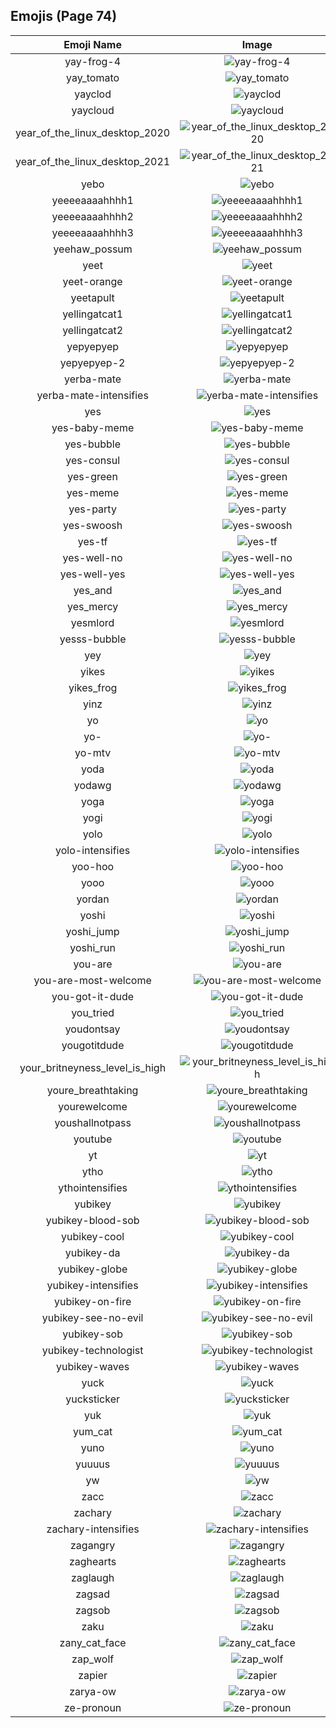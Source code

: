 
  ## Emojis (Page 74)
  |Emoji Name|Image|
  | :-: | :-: |
  |yay-frog-4| ![yay-frog-4](/output/yay-frog-4.gif)|
  |yay_tomato| ![yay_tomato](/output/yay_tomato.gif)|
  |yayclod| ![yayclod](/output/yayclod.png)|
  |yaycloud| ![yaycloud](/output/yaycloud.png)|
  |year_of_the_linux_desktop_2020| ![year_of_the_linux_desktop_2020](/output/year_of_the_linux_desktop_2020.png)|
  |year_of_the_linux_desktop_2021| ![year_of_the_linux_desktop_2021](/output/year_of_the_linux_desktop_2021.png)|
  |yebo| ![yebo](/output/yebo.png)|
  |yeeeeaaaahhhh1| ![yeeeeaaaahhhh1](/output/yeeeeaaaahhhh1.png)|
  |yeeeeaaaahhhh2| ![yeeeeaaaahhhh2](/output/yeeeeaaaahhhh2.png)|
  |yeeeeaaaahhhh3| ![yeeeeaaaahhhh3](/output/yeeeeaaaahhhh3.png)|
  |yeehaw_possum| ![yeehaw_possum](/output/yeehaw_possum.png)|
  |yeet| ![yeet](/output/yeet.png)|
  |yeet-orange| ![yeet-orange](/output/yeet-orange.png)|
  |yeetapult| ![yeetapult](/output/yeetapult.gif)|
  |yellingatcat1| ![yellingatcat1](/output/yellingatcat1.png)|
  |yellingatcat2| ![yellingatcat2](/output/yellingatcat2.png)|
  |yepyepyep| ![yepyepyep](/output/yepyepyep)|
  |yepyepyep-2| ![yepyepyep-2](/output/yepyepyep-2)|
  |yerba-mate| ![yerba-mate](/output/yerba-mate.png)|
  |yerba-mate-intensifies| ![yerba-mate-intensifies](/output/yerba-mate-intensifies.gif)|
  |yes| ![yes](/output/yes.png)|
  |yes-baby-meme| ![yes-baby-meme](/output/yes-baby-meme.jpg)|
  |yes-bubble| ![yes-bubble](/output/yes-bubble.gif)|
  |yes-consul| ![yes-consul](/output/yes-consul.png)|
  |yes-green| ![yes-green](/output/yes-green.png)|
  |yes-meme| ![yes-meme](/output/yes-meme.jpg)|
  |yes-party| ![yes-party](/output/yes-party.gif)|
  |yes-swoosh| ![yes-swoosh](/output/yes-swoosh.png)|
  |yes-tf| ![yes-tf](/output/yes-tf.png)|
  |yes-well-no| ![yes-well-no](/output/yes-well-no.png)|
  |yes-well-yes| ![yes-well-yes](/output/yes-well-yes.png)|
  |yes_and| ![yes_and](/output/yes_and.png)|
  |yes_mercy| ![yes_mercy](/output/yes_mercy.gif)|
  |yesmlord| ![yesmlord](/output/yesmlord)|
  |yesss-bubble| ![yesss-bubble](/output/yesss-bubble.gif)|
  |yey| ![yey](/output/yey.png)|
  |yikes| ![yikes](/output/yikes.gif)|
  |yikes_frog| ![yikes_frog](/output/yikes_frog.png)|
  |yinz| ![yinz](/output/yinz.png)|
  |yo| ![yo](/output/yo.png)|
  |yo-| ![yo-](/output/yo-.jpg)|
  |yo-mtv| ![yo-mtv](/output/yo-mtv.jpg)|
  |yoda| ![yoda](/output/yoda.gif)|
  |yodawg| ![yodawg](/output/yodawg.jpg)|
  |yoga| ![yoga](/output/yoga.gif)|
  |yogi| ![yogi](/output/yogi.png)|
  |yolo| ![yolo](/output/yolo.png)|
  |yolo-intensifies| ![yolo-intensifies](/output/yolo-intensifies.gif)|
  |yoo-hoo| ![yoo-hoo](/output/yoo-hoo.png)|
  |yooo| ![yooo](/output/yooo.jpg)|
  |yordan| ![yordan](/output/yordan.jpg)|
  |yoshi| ![yoshi](/output/yoshi.gif)|
  |yoshi_jump| ![yoshi_jump](/output/yoshi_jump.gif)|
  |yoshi_run| ![yoshi_run](/output/yoshi_run.gif)|
  |you-are| ![you-are](/output/you-are.png)|
  |you-are-most-welcome| ![you-are-most-welcome](/output/you-are-most-welcome.png)|
  |you-got-it-dude| ![you-got-it-dude](/output/you-got-it-dude.png)|
  |you_tried| ![you_tried](/output/you_tried.png)|
  |youdontsay| ![youdontsay](/output/youdontsay.png)|
  |yougotitdude| ![yougotitdude](/output/yougotitdude.gif)|
  |your_britneyness_level_is_high| ![your_britneyness_level_is_high](/output/your_britneyness_level_is_high.jpg)|
  |youre_breathtaking| ![youre_breathtaking](/output/youre_breathtaking.png)|
  |yourewelcome| ![yourewelcome](/output/yourewelcome.jpg)|
  |youshallnotpass| ![youshallnotpass](/output/youshallnotpass.jpg)|
  |youtube| ![youtube](/output/youtube.png)|
  |yt| ![yt](/output/yt.png)|
  |ytho| ![ytho](/output/ytho.gif)|
  |ythointensifies| ![ythointensifies](/output/ythointensifies.gif)|
  |yubikey| ![yubikey](/output/yubikey.png)|
  |yubikey-blood-sob| ![yubikey-blood-sob](/output/yubikey-blood-sob.png)|
  |yubikey-cool| ![yubikey-cool](/output/yubikey-cool.png)|
  |yubikey-da| ![yubikey-da](/output/yubikey-da.png)|
  |yubikey-globe| ![yubikey-globe](/output/yubikey-globe.gif)|
  |yubikey-intensifies| ![yubikey-intensifies](/output/yubikey-intensifies.gif)|
  |yubikey-on-fire| ![yubikey-on-fire](/output/yubikey-on-fire.gif)|
  |yubikey-see-no-evil| ![yubikey-see-no-evil](/output/yubikey-see-no-evil.png)|
  |yubikey-sob| ![yubikey-sob](/output/yubikey-sob.png)|
  |yubikey-technologist| ![yubikey-technologist](/output/yubikey-technologist.png)|
  |yubikey-waves| ![yubikey-waves](/output/yubikey-waves.gif)|
  |yuck| ![yuck](/output/yuck.gif)|
  |yucksticker| ![yucksticker](/output/yucksticker.png)|
  |yuk| ![yuk](/output/yuk.jpg)|
  |yum_cat| ![yum_cat](/output/yum_cat.png)|
  |yuno| ![yuno](/output/yuno.png)|
  |yuuuus| ![yuuuus](/output/yuuuus.png)|
  |yw| ![yw](/output/yw.png)|
  |zacc| ![zacc](/output/zacc.gif)|
  |zachary| ![zachary](/output/zachary.png)|
  |zachary-intensifies| ![zachary-intensifies](/output/zachary-intensifies.gif)|
  |zagangry| ![zagangry](/output/zagangry.png)|
  |zaghearts| ![zaghearts](/output/zaghearts.png)|
  |zaglaugh| ![zaglaugh](/output/zaglaugh.png)|
  |zagsad| ![zagsad](/output/zagsad.png)|
  |zagsob| ![zagsob](/output/zagsob.png)|
  |zaku| ![zaku](/output/zaku.gif)|
  |zany_cat_face| ![zany_cat_face](/output/zany_cat_face.png)|
  |zap_wolf| ![zap_wolf](/output/zap_wolf.png)|
  |zapier| ![zapier](/output/zapier.png)|
  |zarya-ow| ![zarya-ow](/output/zarya-ow.png)|
  |ze-pronoun| ![ze-pronoun](/output/ze-pronoun.png)|
  